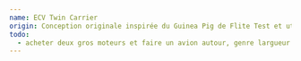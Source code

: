 ```yaml
---
name: ECV Twin Carrier
origin: Conception originale inspirée du Guinea Pig de Flite Test et utilisant les techniques de construction de Experimental Airlines.
todo:
  - acheter deux gros moteurs et faire un avion autour, genre largueur de parachutistes
---
```

